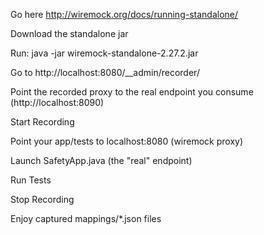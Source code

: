 
Go here http://wiremock.org/docs/running-standalone/

Download the standalone jar 

Run:
java -jar wiremock-standalone-2.27.2.jar 

Go to http://localhost:8080/__admin/recorder/

Point the recorded proxy to the real endpoint you consume (http://localhost:8090)

Start Recording

Point your app/tests to localhost:8080 (wiremock proxy)

Launch SafetyApp.java (the "real" endpoint)

Run Tests

Stop Recording

Enjoy captured mappings/*.json files